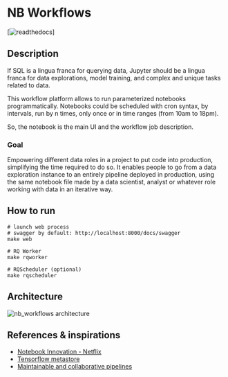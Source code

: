 # NB Workflows

[![readthedocs](https://readthedocs.org/projects/nb_workflows/badge/?version=latest)]


## Description 

If SQL is a lingua franca for querying data, Jupyter should be a lingua franca for data explorations, model training, and complex and unique tasks related to data. 

This workflow platform allows to run parameterized notebooks programmatically. Notebooks could be scheduled with cron syntax, by intervals, run by n times, only once or in time ranges (from 10am to 18pm).

So, the notebook is the main UI and the workflow job description.  

### Goal

Empowering different data roles in a project to put code into production, simplifying the time required to do so. It enables people to go from a data exploration instance to an entirely pipeline deployed in production, using the same notebook file made by a data scientist, analyst or whatever role working with data in an iterative way.

## How to run

```
# launch web process
# swagger by default: http://localhost:8000/docs/swagger 
make web 
```

```
# RQ Worker
make rqworker
```

```
# RQScheduler (optional)
make rqscheduler
```

## Architecture

![nb_workflows architecture](/docs/platform-workflows.jpg)

## References & inspirations
- [Notebook Innovation - Netflix](https://netflixtechblog.com/notebook-innovation-591ee3221233)
- [Tensorflow metastore](https://www.tensorflow.org/tfx/guide/mlmd)
- [Maintainable and collaborative pipelines](https://blog.jupyter.org/ploomber-maintainable-and-collaborative-pipelines-in-jupyter-acb3ad2101a7)

